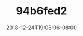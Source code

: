 ---
title: 94b6fed2
date: 2018-12-24T19:08:06-08:00
draft: false
location: Utah
img_url: https://d17enza3bfujl8.cloudfront.net/94b6fed2.jpg
original_fn: DSCF0738_01.jpg
tags:
- Utah
- landscapes

---